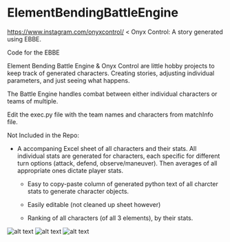 # ElementBendingBattleEngine

https://www.instagram.com/onyxcontrol/ < Onyx Control: A story generated using EBBE.

Code for the EBBE

Element Bending Battle Engine & Onyx Control are  little hobby projects to keep track of generated characters. Creating stories, adjusting individual parameters, and just seeing what happens.

The Battle Engine handles combat between either individual characters or teams of multiple.


Edit the exec.py file with the team names and characters from matchInfo file.










Not Included in the Repo:

- A accompaning Excel sheet of all characters and their stats. All individual stats are generated for characters, each specific for different turn options (attack, defend, observe/maneuver). Then averages of all appropriate ones dictate player stats.

  - Easy to copy-paste column of generated python text of all charcter stats to generate character objects.

  - Easily editable (not cleaned up sheet however)

  - Ranking of all characters (of all 3 elements), by their stats.

![alt text](https://i.imgur.com/iGiPjkN.png)
![alt text](https://i.imgur.com/nCI88Lk.png)
![alt text](https://i.imgur.com/I0a2gpk.png)
